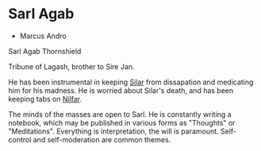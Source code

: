 # Sarl Agab
 + Marcus Andro

Sarl Agab Thornshield

Tribune of Lagash, brother to Sire Jan.

He has been instrumental in keeping [Silar](/p/silar.md) from dissapation and medicating him for his madness. He is worried about Silar's death, and has been keeping tabs on [Nilfar](/p/niflar.md).

The minds of the masses are open to Sarl. He is constantly writing a notebook, which may be published in various forms as "Thoughts" or "Meditations". Everything is interpretation, the will is paramount. Self-control and self-moderation are common themes. 